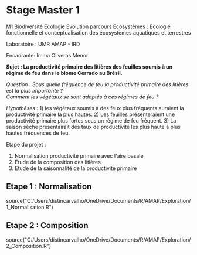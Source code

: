# Stage Master 1

M1 Biodiversité Ecologie Evolution parcours Ecosystèmes : Ecologie fonctionnelle et conceptualisation des écosystèmes aquatiques et terrestres

Laboratoire : UMR AMAP - IRD

Encadrante: Imma Oliveras Menor

**Sujet : La productivité primaire des litières des feuilles soumis à un régime de feu dans le biome Cerrado au Brésil.**

*Question :* *Sous quelle fréquence de feu la productivité primaire des litières est la plus importante ?*\
*Comment les végétaux se sont adaptés à ces régimes de feu ?*

*Hypothèses :* 1) les végétaux soumis à des feux plus fréquents auraient la productivité primaire la plus hautes. 2) Les feuilles présenteraient une productivité primaire plus fortes sous un régime de feu fréquent. 3) La saison sèche présentairait des taux de productivité les plus haute à plus hautes fréquences de feu.

Etape du projet :

1)  Normalisation productivité primaire avec l'aire basale
2)  Etude de la composition des litières
3)  Etude de la saisonnalité de la productivité primaire

## Etape 1 : Normalisation

source("C:/Users/distincarvalho/OneDrive/Documents/R/AMAP/Exploration/1_Normalisation.R")

## Etape 2 : Composition 

source("C:/Users/distincarvalho/OneDrive/Documents/R/AMAP/Exploration/2_Composition.R")